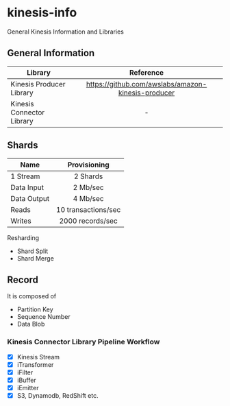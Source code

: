 # kinesis-info
General Kinesis Information and Libraries

## General Information

| Library   |      Reference      |
|----------|:-------------:|
| Kinesis Producer Library |  https://github.com/awslabs/amazon-kinesis-producer |
| Kinesis Connector Library | - | 


## Shards

| Name   |      Provisioning      |
|----------|:-------------:|
| 1 Stream |  2 Shards |
| Data Input | 2 Mb/sec |
| Data Output | 4 Mb/sec |
| Reads | 10 transactions/sec |
| Writes | 2000 records/sec |

Resharding

* Shard Split
* Shard Merge

## Record

It is composed of 

* Partition Key
* Sequence Number
* Data Blob

### Kinesis Connector Library Pipeline Workflow

- [x] Kinesis Stream 
- [x] iTransformer
- [x] iFilter
- [x] iBuffer
- [x] iEmitter
- [x] S3, Dynamodb, RedShift etc.
